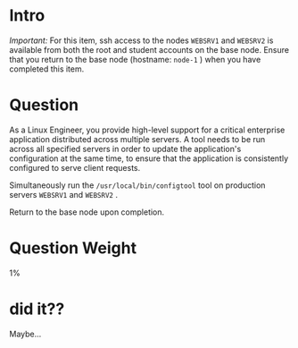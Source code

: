 
# Intro

*Important:* For this item, ssh access to the nodes `WEBSRV1` and `WEBSRV2` is available from both the root and student accounts on the base node. Ensure that you return to the base node (hostname: `node-1` ) when you have completed this item.

# Question

As a Linux Engineer, you provide high-level support for a critical enterprise application distributed across multiple servers. A tool needs to be run across all specified servers in order to update the application's configuration at the same time, to ensure that the application is consistently configured to serve client requests.

Simultaneously run the `/usr/local/bin/configtool` tool on production servers `WEBSRV1` and `WEBSRV2` .

Return to the base node upon completion.

# Question Weight

1%

# did it??

Maybe...


